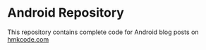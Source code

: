 Android Repository
==================


This repository contains complete code for Android blog posts on [hmkcode.com](http://hmkcode.com)
